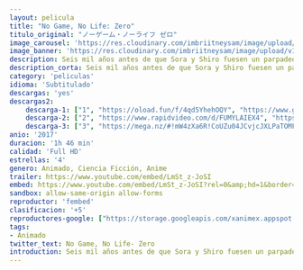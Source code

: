 ```yaml
---
layout: pelicula
title: "No Game, No Life: Zero"
titulo_original: "ノーゲーム・ノーライフ ゼロ"
image_carousel: 'https://res.cloudinary.com/imbriitneysam/image/upload/v1543458925/game-poster-min.jpg'
image_banner: 'https://res.cloudinary.com/imbriitneysam/image/upload/v1543458927/game-banner-min.jpg'
description: Seis mil años antes de que Sora y Shiro fuesen un parpadeo en la historia de Disboard, la guerra consumió la tierra, desgarrando los cielos, destruyendo estrellas e incluso amenazando con aniquilar a la raza humana. En medio del caos y la destrucción, un joven llamado Riku conduce a la humanidad hacia el mañana en que creía su corazón. Un día, en las ruinas de una ciudad de los elfos, conoce a Shuvi, una mujer exiliada llamada Ex-machina que le pide que enseñe ella lo que significa tener un corazón humano.
description_corta: Seis mil años antes de que Sora y Shiro fuesen un parpadeo en la historia de Disboard, la guerra consumió la tierra, desgarrando los cielos, destruyendo estrellas e incluso amenazando con aniquilar a la raza humana. En medio del caos y...
category: 'peliculas'
idioma: 'Subtitulado'
descargas: 'yes'
descargas2:
    descarga-1: ["1", "https://oload.fun/f/4qd5YhehOQY", "https://www.google.com/s2/favicons?domain=openload.co","OpenLoad","https://res.cloudinary.com/imbriitneysam/image/upload/v1541473684/mexico.png", "Latino", "Full HD"]
    descarga-2: ["2", "https://www.rapidvideo.com/d/FUMYLAIEX4", "https://www.google.com/s2/favicons?domain=www.rapidvideo.com","RapidVideo","https://res.cloudinary.com/imbriitneysam/image/upload/v1541473684/mexico.png", "Latino", "Full HD"]
    descarga-3: ["3", "https://mega.nz/#!mW4zXa6R!CoUZu04JCvjcJXLPaTOMFHFDLQd3qSkktHQGTwMZ1RE", "https://www.google.com/s2/favicons?domain=mega.nz","Mega","https://res.cloudinary.com/imbriitneysam/image/upload/v1541473684/mexico.png", "Latino", "Full HD"]
anio: '2017'
duracion: '1h 46 min'
calidad: 'Full HD'
estrellas: '4'
genero: Animado, Ciencia Ficción, Anime
trailer: https://www.youtube.com/embed/LmSt_z-JoSI
embed: https://www.youtube.com/embed/LmSt_z-JoSI?rel=0&amp;hd=1&border=0&wmode=opaque&enablejsapi=1&modestbranding=1&controls=1&showinfo=1
sandbox: allow-same-origin allow-forms
reproductor: 'fembed'
clasificacion: '+5'
reproductores-google: ["https://storage.googleapis.com/xanimex.appspot.com/8e7d099025fba7fa23423ed09a9c3712.mp4"]
tags:
- Animado
twitter_text: No Game, No Life- Zero
introduction: Seis mil años antes de que Sora y Shiro fuesen un parpadeo en la historia de Disboard, la guerra consumió la tierra, desgarrando los cielos, destruyendo estrellas e incluso amenazando con aniquilar a la raza humana. En medio del caos y...
---
```












